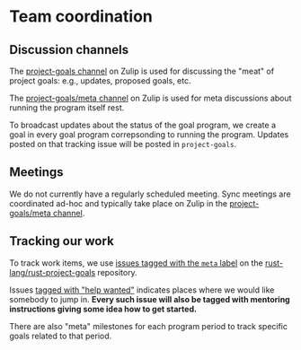 # Team coordination

## Discussion channels

The [project-goals channel][pg] on Zulip is used for discussing the "meat" of project goals: e.g., updates, proposed goals, etc.

[pg]: https://rust-lang.zulipchat.com/#narrow/channel/435869-project-goals

The [project-goals/meta channel][pgm] on Zulip is used for meta discussions about running the program itself rest.

[pgm]: https://rust-lang.zulipchat.com/#narrow/channel/478266-project-goals.2Fmeta

To broadcast updates about the status of the goal program, we create a goal in every goal program correpsonding to running the program. Updates posted on that tracking issue will be posted in `project-goals`.

## Meetings

We do not currently have a regularly scheduled meeting. Sync meetings are coordinated ad-hoc and typically take place on Zulip in the [project-goals/meta channel][pgm].

## Tracking our work

To track work items, we use [issues tagged with the `meta` label](https://github.com/rust-lang/rust-project-goals/issues?q=is%3Aissue%20state%3Aopen%20label%3Ameta) on the [rust-lang/rust-project-goals](https://github.com/rust-lang/rust-project-goals/) repository.

Issues [tagged with "help wanted"](https://github.com/rust-lang/rust-project-goals/issues?q=state%3Aopen%20label%3A%22help%20wanted%22) indicates places where we would like somebody to jump in. **Every such issue will also be tagged with mentoring instructions giving some idea how to get started.**

There are also "meta" milestones for each program period to track specific goals related to that period.
